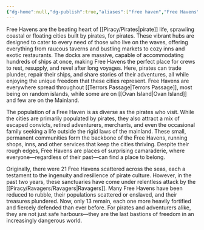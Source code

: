 ```yaml
---
{"dg-home":null,"dg-publish":true,"aliases":["free haven","Free Havens","free havens"],"permalink":"/piracy/locations/free-haven/","dgPassFrontmatter":true,"created":"2025-03-22T14:52:22.200+11:00","updated":"2025-03-26T16:15:54.653+11:00"}
---
```


Free Havens are the beating heart of [[Piracy/Pirates\|pirate]] life, sprawling coastal or floating cities built by pirates, for pirates. These vibrant hubs are designed to cater to every need of those who live on the waves, offering everything from raucous taverns and bustling markets to cozy inns and exotic restaurants. The docks are massive, capable of accommodating hundreds of ships at once, making Free Havens the perfect place for crews to rest, resupply, and revel after long voyages. Here, pirates can trade plunder, repair their ships, and share stories of their adventures, all while enjoying the unique freedom that these cities represent. Free Havens are everywhere spread throughout [[Terrors Passage\|Terrors Passage]], most being on random islands, while some are on [[Ovan Island\|Ovan Island]] and few are on the Mainland.

The population of a Free Haven is as diverse as the pirates who visit. While the cities are primarily populated by pirates, they also attract a mix of escaped convicts, retired adventurers, merchants, and even the occasional family seeking a life outside the rigid laws of the mainland. These small, permanent communities form the backbone of the Free Havens, running shops, inns, and other services that keep the cities thriving. Despite their rough edges, Free Havens are places of surprising camaraderie, where everyone—regardless of their past—can find a place to belong.

Originally, there were 21 Free Havens scattered across the seas, each a testament to the ingenuity and resilience of pirate culture. However, in the past two years, these sanctuaries have come under relentless attack by the [[Piracy/Ravagers/Ravagers\|Ravagers]]. Many Free Havens have been reduced to rubble, their populations scattered or enslaved, and their treasures plundered. Now, only 13 remain, each one more heavily fortified and fiercely defended than ever before. For pirates and adventurers alike, they are not just safe harbours—they are the last bastions of freedom in an increasingly dangerous world.